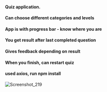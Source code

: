 #### Quiz application.
#### Can choose different categories and levels
#### App is with progress bar - know where you are
#### You get result after last completed question
#### Gives feedback depending on result
#### When you finish, can restart quiz
#### used axios, run npm install 

![Screenshot_219](https://user-images.githubusercontent.com/59258830/122802871-f595c680-d2d6-11eb-85c4-d5b866731666.png)
